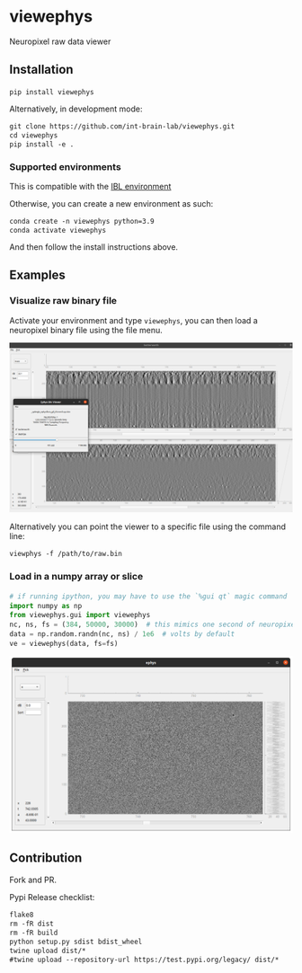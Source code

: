 # viewephys
Neuropixel raw data viewer

## Installation
`pip install viewephys`

Alternatively, in development mode:
```shell
git clone https://github.com/int-brain-lab/viewephys.git
cd viewephys
pip install -e .
```

### Supported environments
This is compatible with the [IBL environment](https://github.com/int-brain-lab/iblenv)

Otherwise, you can create a new environment as such:
```shell
conda create -n viewephys python=3.9
conda activate viewephys
```
And then follow the install instructions above.

## Examples

### Visualize raw binary file
Activate your environment and type `viewephys`, you can then load a neuropixel binary file using the file menu.

![alt text](./docs/raw_bin_viewer_destripe.png "Ephys viewer ")

Alternatively you can point the viewer to a specific file using the command line:
```shell
viewphys -f /path/to/raw.bin
```

### Load in a numpy array or slice
```python
# if running ipython, you may have to use the `%gui qt` magic command
import numpy as np
from viewephys.gui import viewephys
nc, ns, fs = (384, 50000, 30000)  # this mimics one second of neuropixel data
data = np.random.randn(nc, ns) / 1e6  # volts by default
ve = viewephys(data, fs=fs)
```
![alt text](./docs/view_rand_array.png "Ephys viewer")
    

## Contribution
Fork and PR.

Pypi Release checklist:
```shell
flake8
rm -fR dist
rm -fR build
python setup.py sdist bdist_wheel
twine upload dist/*
#twine upload --repository-url https://test.pypi.org/legacy/ dist/*
```

